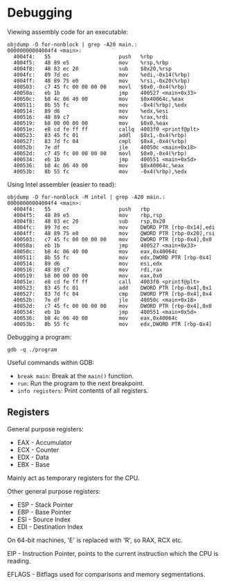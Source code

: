 Debugging
=========

Viewing assembly code for an executable:

```
objdump -D for-nonblock | grep -A20 main.:
00000000004004f4 <main>:
  4004f4:	55                   	push   %rbp
  4004f5:	48 89 e5             	mov    %rsp,%rbp
  4004f8:	48 83 ec 20          	sub    $0x20,%rsp
  4004fc:	89 7d ec             	mov    %edi,-0x14(%rbp)
  4004ff:	48 89 75 e0          	mov    %rsi,-0x20(%rbp)
  400503:	c7 45 fc 00 00 00 00 	movl   $0x0,-0x4(%rbp)
  40050a:	eb 1b                	jmp    400527 <main+0x33>
  40050c:	b8 4c 06 40 00       	mov    $0x40064c,%eax
  400511:	8b 55 fc             	mov    -0x4(%rbp),%edx
  400514:	89 d6                	mov    %edx,%esi
  400516:	48 89 c7             	mov    %rax,%rdi
  400519:	b8 00 00 00 00       	mov    $0x0,%eax
  40051e:	e8 cd fe ff ff       	callq  4003f0 <printf@plt>
  400523:	83 45 fc 01          	addl   $0x1,-0x4(%rbp)
  400527:	83 7d fc 04          	cmpl   $0x4,-0x4(%rbp)
  40052b:	7e df                	jle    40050c <main+0x18>
  40052d:	c7 45 fc 00 00 00 00 	movl   $0x0,-0x4(%rbp)
  400534:	eb 1b                	jmp    400551 <main+0x5d>
  400536:	b8 4c 06 40 00       	mov    $0x40064c,%eax
  40053b:	8b 55 fc             	mov    -0x4(%rbp),%edx
```

Using Intel assembler (easier to read):

```
objdump -D for-nonblock -M intel | grep -A20 main.:
00000000004004f4 <main>:
  4004f4:	55                   	push   rbp
  4004f5:	48 89 e5             	mov    rbp,rsp
  4004f8:	48 83 ec 20          	sub    rsp,0x20
  4004fc:	89 7d ec             	mov    DWORD PTR [rbp-0x14],edi
  4004ff:	48 89 75 e0          	mov    QWORD PTR [rbp-0x20],rsi
  400503:	c7 45 fc 00 00 00 00 	mov    DWORD PTR [rbp-0x4],0x0
  40050a:	eb 1b                	jmp    400527 <main+0x33>
  40050c:	b8 4c 06 40 00       	mov    eax,0x40064c
  400511:	8b 55 fc             	mov    edx,DWORD PTR [rbp-0x4]
  400514:	89 d6                	mov    esi,edx
  400516:	48 89 c7             	mov    rdi,rax
  400519:	b8 00 00 00 00       	mov    eax,0x0
  40051e:	e8 cd fe ff ff       	call   4003f0 <printf@plt>
  400523:	83 45 fc 01          	add    DWORD PTR [rbp-0x4],0x1
  400527:	83 7d fc 04          	cmp    DWORD PTR [rbp-0x4],0x4
  40052b:	7e df                	jle    40050c <main+0x18>
  40052d:	c7 45 fc 00 00 00 00 	mov    DWORD PTR [rbp-0x4],0x0
  400534:	eb 1b                	jmp    400551 <main+0x5d>
  400536:	b8 4c 06 40 00       	mov    eax,0x40064c
  40053b:	8b 55 fc             	mov    edx,DWORD PTR [rbp-0x4]
```

Debugging a program:

```
gdb -q ./program
```

Useful commands within GDB:

 * `break main`: Break at the `main()` function.
 * `run`: Run the program to the next breakpoint.
 * `info registers`: Print contents of all registers.
 
Registers
---------

General purpose registers:

 * EAX - Accumulator
 * ECX - Counter
 * EDX - Data
 * EBX - Base

Mainly act as temporary registers for the CPU.

Other general purpose registers:

 * ESP - Stack Pointer
 * EBP - Base Pointer
 * ESI - Source Index
 * EDI - Destination Index

On 64-bit machines, 'E' is replaced with 'R', so RAX, RCX etc.

EIP - Instruction Pointer, points to the current instruction which the CPU is reading.

EFLAGS - Bitflags used for comparisons and memory segmentations.
